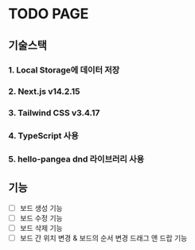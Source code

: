 # TODO PAGE

## 기술스택

### 1. Local Storage에 데이터 저장

### 2. Next.js v14.2.15

### 3. Tailwind CSS v3.4.17

### 4. TypeScript 사용

### 5. hello-pangea dnd 라이브러리 사용

## 기능

- [ ] 보드 생성 기능
- [ ] 보드 수정 기능
- [ ] 보드 삭제 기능
- [ ] 보드 간 위치 변경 & 보드의 순서 변경 드래그 앤 드랍 기능
